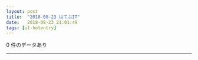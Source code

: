 ```yaml
---
layout: post
title:  "2018-08-23 はてぶIT"
date:   2018-08-23 21:01:49
tags: [it-hotentry]
---
```

0 件のデータあり

<hr>
